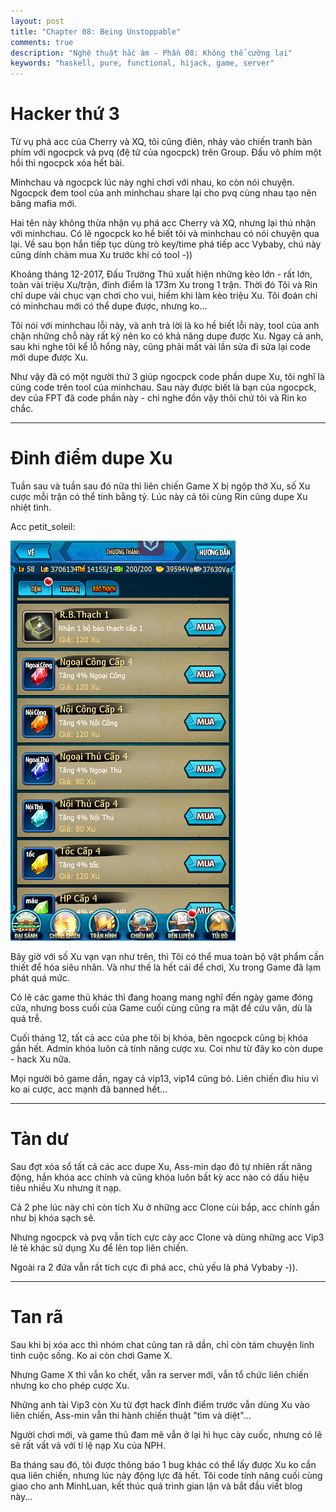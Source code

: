 ```yaml
---
layout: post
title: "Chapter 08: Being Unstoppable"
comments: true
description: "Nghệ thuật hắc ám - Phần 08: Không thể cưỡng lại"
keywords: "haskell, pure, functional, hijack, game, server"
---
```


# Hacker thứ 3

Từ vụ phá acc của Cherry và XQ, tôi cũng điên, nhảy vào chiến tranh bàn phím với ngocpck và pvq (đệ tử của ngocpck) trên Group. Đấu võ phím một hồi thì ngocpck xóa hết bài.

Minhchau và ngocpck lúc này nghỉ chơi với nhau, ko còn nói chuyện. Ngocpck đem tool của anh minhchau share lại cho pvq cùng nhau tạo nên băng mafia mới.

Hai tên này không thừa nhận vụ phá acc Cherry và XQ, nhưng lại thú nhận với minhchau. Có lẽ ngocpck ko hề biết tôi và minhchau có nói chuyện qua lại. Về sau bọn hắn tiếp tục dùng trò key/time phá tiếp acc Vybaby, chú này cũng dính chàm mua Xu trước khi có tool -))

Khoảng tháng 12-2017, Đấu Trường Thú xuất hiện những kèo lớn - rất lớn, toàn vài triệu Xu/trận, đỉnh điểm là 173m Xu trong 1 trận. Thời đó Tôi và Rin chỉ dupe vài chục vạn chơi cho vui, hiếm khi làm kèo triệu Xu. Tôi đoán chỉ có minhchau mới có thể dupe được, nhưng ko...

Tôi nói với minhchau lỗi này, và anh trả lời là ko hề biết lỗi này, tool của anh chặn những chỗ này rất kỹ nên ko có khả năng dupe được Xu. Ngay cả anh, sau khi nghe tôi kể lỗ hổng này, cũng phải mất vài lần sửa đi sửa lại code mới dupe được Xu.

Như vậy đã có một người thứ 3 giúp ngocpck code phần dupe Xu, tôi nghĩ là cũng code trên tool của minhchau. Sau này được biết là bạn của ngocpck, dev của FPT đã code phần này - chỉ nghe đồn vậy thôi chứ tôi và Rin ko chắc.

---

# Đỉnh điểm dupe Xu

Tuần sau và tuần sau đó nữa thì liên chiến Game X bị ngộp thở Xu, số Xu cược mỗi trận có thể tính bằng tỷ. Lúc này cả tôi cùng Rin cũng dupe Xu nhiệt tình.

Acc petit_soleil:

![Xu của Soleil](/assets/images/aspect-of-programming/soleil.png)

Bây giờ với số Xu vạn vạn như trên, thì Tôi có thể mua toàn bộ vật phẩm cần thiết để hóa siêu nhân. Và như thế là hết cái để chơi, Xu trong Game đã lạm phát quá mức.

Có lẽ các game thủ khác thì đang hoang mang nghĩ đến ngày game đóng cửa, nhưng boss cuối của Game cuối cùng cũng ra mặt để cứu vãn, dù là quá trễ.

Cuối tháng 12, tất cả acc của phe tôi bị khóa, bên ngocpck cũng bị khóa gần hết. Admin khóa luôn cả tính năng cược xu. Coi như từ đây ko còn dupe - hack Xu nữa.

Mọi người bỏ game dần, ngay cả vip13, vip14 cũng bỏ. Liên chiến đìu hiu vì ko ai cược, acc mạnh đã banned hết...

---

# Tàn dư

Sau đợt xóa sổ tất cả các acc dupe Xu, Ass-min dạo đó tự nhiên rất năng động, hắn khóa acc chính và cũng khóa luôn bất kỳ acc nào có dấu hiệu tiêu nhiều Xu nhưng ít nạp.

Cả 2 phe lúc này chỉ còn tích Xu ở những acc Clone cùi bắp, acc chính gần như bị khóa sạch sẽ.

Nhưng ngocpck và pvq vẫn tích cực cày acc Clone và dùng những acc Vip3 lẻ tẻ khác sử dụng Xu để lên top liên chiến.

Ngoài ra 2 đứa vẫn rất tích cực đi phá acc, chủ yếu là phá Vybaby -)).

---

# Tan rã

Sau khi bị xóa acc thì nhóm chat cũng tan rã dần, chỉ còn tám chuyện linh tinh cuộc sống. Ko ai còn chơi Game X.

Nhưng Game X thì vẫn ko chết, vẫn ra server mới, vẫn tổ chức liên chiến nhưng ko cho phép cược Xu.

Những anh tài Vip3 còn Xu từ đợt hack đỉnh điểm trước vẫn dùng Xu vào liên chiến, Ass-min vẫn thi hành chiến thuật "tìm và diệt"...

Người chơi mới, và game thủ đam mê vẫn ở lại hì hục cày cuốc, nhưng có lẽ sẽ rất vất vả với tỉ lệ nạp Xu của NPH.

Ba tháng sau đó, tôi được thông báo 1 bug khác có thể lấy được Xu ko cần qua liên chiến, nhưng lúc này động lực đã hết. Tôi code tính năng cuối cùng giao cho anh MinhLuan, kết thúc quá trình gian lận và bắt đầu viết blog này...